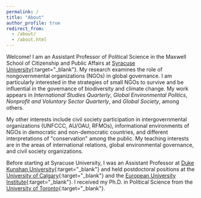 ```yaml
---
permalink: /
title: "About"
author_profile: true
redirect_from:
  - /about/
  - /about.html
---
```


Welcome! I am an Assistant Professor of Political Science in the Maxwell School of Citizenship and Public Affairs at [Syracuse University](https://www.maxwell.syr.edu/academics/political-science-department){:target="_blank"}. My research examines the role of nongovernmental organizations (NGOs) in global governance. I am particularly interested in the strategies of small NGOs to survive and be influential in the governance of biodiversity and climate change. My work appears in *International Studies Quarterly*, *Global Environmental Politics*, *Nonprofit and Voluntary Sector Quarterly*, and *Global Society*, among others.

My other interests include civil society participation in intergovernmental organizations (UNFCCC, AU/OAU, RFMOs), informational environments of NGOs in democratic and non-democratic countries, and different interpretations of "conservation" among the public. My teaching interests are in the areas of international relations, global environmental governance, and civil society organizations.

Before starting at Syracuse University, I was an Assistant Professor at [Duke Kunshan University](https://www.dukekunshan.edu.cn/){:target="_blank"} and held postdoctoral positions at the [University of Calgary](https://www.policyschool.ca/){:target="_blank"} and the [European University Institute](https://www.eui.eu/en/academic-units/max-weber-programme-for-postdoctoral-studies){:target="_blank"}. I received my Ph.D. in Political Science from the [University of Toronto](https://politics.utoronto.ca/){:target="_blank"}.